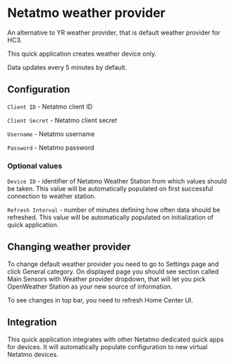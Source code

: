 # Netatmo weather provider

An alternative to YR weather provider, that is default weather provider for HC3.

This quick application creates weather device only.

Data updates every 5 minutes by default.

## Configuration

`Client ID` - Netatmo client ID

`Client Secret` - Netatmo client secret

`Username` - Netatmo username

`Password` - Netatmo password

### Optional values

`Device ID` - identifier of Netatmo Weather Station from which values should be taken. This value will be automatically populated on first successful connection to weather station.

`Refresh Interval` - number of minutes defining how often data should be refreshed. This value will be automatically populated on initialization of quick application.

## Changing weather provider

To change default weather provider you need to go to Settings page and click General category. 
On displayed page you should see section called Main Sensors with Weather provider dropdown, that will let you pick OpenWeather Station as your new source of information.

To see changes in top bar, you need to refresh Home Center UI.

## Integration

This quick application integrates with other Netatmo dedicated quick apps for devices. It will automatically populate configuration to new virtual Netatmo devices.